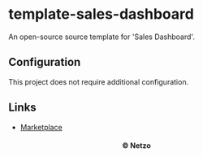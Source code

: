 # template-sales-dashboard

An open-source source template for 'Sales Dashboard'.

## Configuration

This project does not require additional configuration.

## Links

- [Marketplace](https://app.netzo.io/templates/template-sales-dashboard)

<div align="center">
  <h4>© Netzo</h4>
</div>
